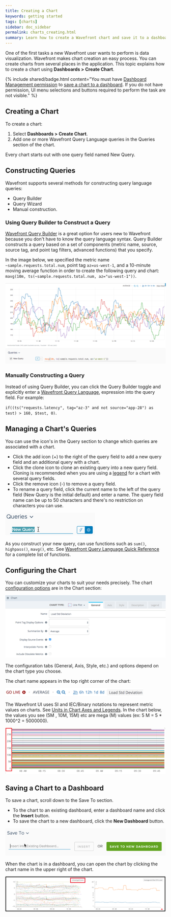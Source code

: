 ```yaml
---
title: Creating a Chart
keywords: getting started
tags: [charts]
sidebar: doc_sidebar
permalink: charts_creating.html
summary: Learn how to create a Wavefront chart and save it to a dashboard.
---
```

One of the first tasks a new Wavefront user wants to perform is data visualization.  Wavefront makes chart creation an easy process. You can create charts from several places in the application. This topic explains how to create a chart using **Dashboards > Create Chart**.

{% include shared/badge.html content="You must have [Dashboard Management permission](permissions_overview.html) to [save a chart to a dashboard](#save). If you do not have permission, UI menu selections and buttons required to perform the task are not visible." %}

## Creating a Chart

To create a chart:
1. Select **Dashboards > Create Chart**.
2. Add one or more Wavefront Query Language queries in the Queries section of the chart.

Every chart starts out with one query field named New Query.

## Constructing Queries

Wavefront supports several methods for constructing query language queries:
* Query Builder
* Query Wizard
* Manual construction.

### Using Query Builder to Construct a Query

[Wavefront Query Builder](query_language_query_builder.html) is a great option for users new to Wavefront because you don't have to know the query language syntax. Query Builder constructs a query based on a set of components (metric name, source, source tag, and point tag filters, advanced functions) that you specify.

In the image below, we specified the metric name `~sample.requests.total.num`, point tag `az=us-west-1`, and a 10-minute moving average function in order to create the following query and chart: `mavg(10m, ts(~sample.requests.total.num, az="us-west-1"))`.

![query_builder_2](images/query_builder_2.png)

### Manually Constructing a Query

Instead of using Query Builder, you can click the Query Builder toggle and explicitly enter a [Wavefront Query Language](query_language_getting_started.html), expression into the query field. For example:

`if((ts("requests.latency", tag="az-3" and not source="app-28") as test) > 160, $test, 0)`.

## Managing a Chart's Queries

You can use the icon's in the Query section to change which queries are associated with a chart.

* Click the add icon (+) to the right of the query field to add a new query field and an additional query with a chart.
* Click the clone icon to clone an existing query into a new query field. Cloning is recommended when you are using a [legend](charts.html#legend) for a chart with several query fields.
* Click the remove icon (-) to remove a query field.
* To rename a query field, click the current name to the left of the query field (New Query is the initial default) and enter a name. The query field name can be up to 50 characters and there's no restriction on characters you can use.

![rename_query_field](images/rename_query_field.png)

As you construct your new query, can use functions such as `sum()`, `highpass()`, `mavg()`, etc. See [Wavefront Query Language Quick Reference](query_language_reference.html) for a complete list of functions.

## Configuring the Chart
You can customize your charts to suit your needs precisely. The chart [configuration options](charts.html) are in the Chart section:

![chart_section](images/chart_section.png)

The configuration tabs (General, Axis, Style, etc.) and options depend on the chart type you choose.

The chart name appears in the top right corner of the chart:

![chart_name_corner](images/chart_name_corner.png)

The Wavefront UI uses SI and IEC/Binary notations to represent metric values on charts. See [Units in Chart Axes and Legends](charts_customizing.html#units_in_chart_axes_and_legends). In the chart below, the values you see (5M , 10M, 15M) etc are mega (M) values (ex: 5 M = 5 * 1000^2 = 5000000).

![SI_notation](images/SI_notation.png)

<a name="save"></a>

## Saving a Chart to a Dashboard
To save a chart, scroll down to the Save To section.
* To the chart to an existing dashboard, enter a dashboard name and click the **Insert** button.
* To save the chart to a new dashboard, click the **New Dashboard** button.

![save_chart](images/save_chart.png)

When the chart is in a dashboard, you can open the chart by clicking the chart name in the upper right of the chart.

![open_chart](images/open_chart.png)

